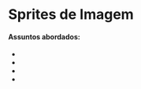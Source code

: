 # Sprites de Imagem

#### Assuntos abordados: 

- [](aulas/)
- [](aulas/)
- [](aulas/)
- [](aulas/)
